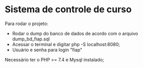 # Sistema de controle de curso

Para rodar o projeto:

- Rodar o dump do banco de dados de acordo com o arquivo dump_bd_fiap.sql
- Acessar o terminal e digitar php -S localhost:8080;
- Usuário e senha para login "fiap"


Necessário ter o PHP >= 7.4 e Mysql instalado;
